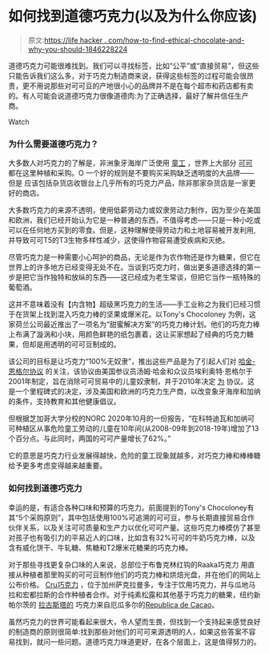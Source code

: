 # 如何找到道德巧克力(以及为什么你应该)

> 原文:[https://life hacker . com/how-to-find-ethical-chocolate-and-why-you-should-1846228224](https://lifehacker.com/how-to-find-ethical-chocolate-and-why-you-should-1846228224)

道德巧克力可能很难找到。我们可以寻找标签，比如“公平”或“直接贸易”，但这些只能告诉我们这么多，对于巧克力制造商来说，获得这些标签的过程可能会很昂贵，更不用说那些对可可豆的产地很小心的品牌并不是在每个超市和药店都有卖的。有人可能会说道德巧克力很像道德肉:为了正确选择，最好了解并信任生产商。

Watch

### 为什么需要道德巧克力？

大多数人对巧克力的了解是，非洲象牙海岸广泛使用 [童工](https://www.washingtonpost.com/graphics/2019/business/hershey-nestle-mars-chocolate-child-labor-west-africa/) ，世界上大部分 [可可](https://en.wikipedia.org/wiki/Theobroma_cacao#:~:text=Theobroma%20cacao%2C%20also%20called%20the,solids%2C%20cocoa%20butter%20and%20chocolate.) 都在这里种植和采购。O 一个好的规则是不要购买采购缺乏透明度的大品牌——但是 应该包括杂货店收银台上几乎所有的巧克力产品，除非那家杂货店是一家更好的商店。

大多数巧克力的来源不透明，使用低薪劳动力或奴隶劳动力制作，因为至少在美国和欧洲，我们已经开始认为它是一种普通的东西，不值得考虑——只是一种小吃或可以在任何地方买到的零食。但是，这种理解使得劳动力和土地容易被开发利用,并导致可可T5的T3生物多样性减少，这使得作物容易遭受疾病和灭绝。

尽管巧克力是一种需要小心呵护的商品，无论是作为农作物还是作为糖果，但它在世界上的许多地方已经变得无处不在。当谈到巧克力时，做出更多道德选择的第一步是把它当作独特和放纵的东西——这已经成为老生常谈，但把它当作一瓶特殊的葡萄酒。

这并不意味着没有【内含物】超级黑巧克力的生活——手工业称之为我们已经习惯于在货架上找到混入巧克力棒的坚果或爆米花。以Tony's Chocoloney 为例，这家荷兰公司最近推出了一项名为“甜蜜解决方案”的巧克力棒计划。他们的巧克力棒上布满了漩涡和小块，用颜色鲜艳的纸包裹着，这让买家想起了经典的巧克力糖果，但却是用透明的可可豆制成的。

该公司的目标是让巧克力“100%无奴隶”，推出这些产品是为了引起人们对 [哈金-恩格尔协议](https://cocoainitiative.org/knowledge-centre-post/harkin-engel-protocol/) 的关注，该协议由美国参议员汤姆·哈金和众议员埃利奥特·恩格尔于2001年制定，旨在消除可可贸易中的儿童奴隶制，并于2010年决定 [为](https://cocoainitiative.org/wp-content/uploads/2016/10/Cocoa_Framework_of_Action_9-12-10_Final-1-1.pdf) 协议。这是一个里程碑式的决定，涉及美国和欧洲的巧克力生产商，以改变象牙海岸和加纳的条件，支持教育和其他健康倡议。

但根据芝加哥大学分校的NORC 2020年10月的一份报告，“在科特迪瓦和加纳可可种植区从事危险童工劳动的儿童在10年间(从2008-09年到2018-19年)增加了13个百分点。与此同时，两国的可可产量增长了62%。”

它的意思是巧克力行业发展得越快，危险的童工现象就越多，对巧克力棒和棒棒糖给予更多考虑变得越来越重要。

### 如何找到道德巧克力

幸运的是，有适合各种口味和预算的巧克力。前面提到的Tony's Chocoloney有其“5个采购原则”，其中包括使用100%可追溯的可可豆，参与长期直接贸易合作伙伴关系，以及关注可可质量和生产力以优化可可产量。这些巧克力棒模仿了甚至对孩子也有吸引力的平易近人的口味，比如含有32%可可的牛奶巧克力棒，以及含有威化饼干、牛轧糖、焦糖和T2爆米花糖果的巧克力棒。

对于那些寻找更复杂口味的人来说，总部位于布鲁克林红钩的Raaka巧克力 用直接从种植者那里购买的可可豆制作他们的巧克力棒和烘焙光盘，并在他们的网站上公布价格。 [Cru巧克力](https://www.cruchocolate.com/our-story) ，位于加州萨克拉曼多，专注于饮用巧克力，并与瓜地马拉和宏都拉斯的合作种植者合作。对于纯素松露和其他基于巧克力的糖果，纽约新帕尔茨的 [拉古斯塔的](https://lagustasluscious.com/the-source-of-our-chocolate/) 巧克力来自厄瓜多尔的[Republica de Cacao](https://republicadelcacao.com/pages/history)。

虽然巧克力的世界可能看起来很大，令人望而生畏，但找到一个支持起来感觉良好的制造商的原则很简单:找到那些对他们的可可来源透明的人，如果这些答案不容易找到，就问一些问题。道德巧克力味道更好，在各个层面上，这是值得努力的。